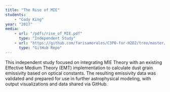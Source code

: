 ```yaml
---
title: "The Rise of MIE"
students:
    - "Cody King"
year: "2017"
media:
    - url: "/pdfs/rise_of_MIE.pdf"
      type: "Independent Study"
    - url: "https://github.com/farisamorales/C3PO-for-H2D2/tree/master/EMT-MIE"
      type: "GitHub Repo"
---
```

This independent study focused on integrating MIE Theory with an existing Effective Medium Theory (EMT) implementation to calculate dust grain emissivity based on optical constants. The resulting emissivity data was validated and prepared for use in further astrophysical modeling, with output visualizations and data shared via GitHub.
